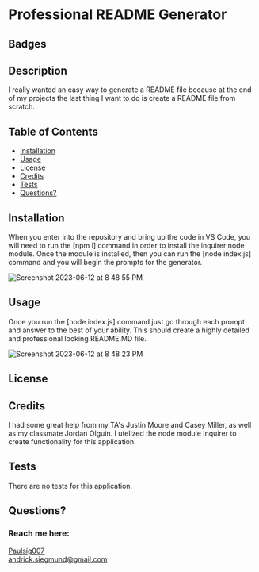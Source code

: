 # Professional README Generator

## Badges

## Description

I really wanted an easy way to generate a README file because at the end of my projects the last thing I want to do is create a README file from scratch.

## Table of Contents

- [Installation](#installation)
- [Usage](#usage)
- [License](#license)
- [Credits](#credits)
- [Tests](#tests)
- [Questions?](#questions)

## Installation

When you enter into the
repository and bring up the code in VS Code, you will need to run the [npm i] command in order to install
the inquirer node module. Once the module is installed, then you can run the [node index.js] command and you
will begin the prompts for the generator.

![Screenshot 2023-06-12 at 8 48 55 PM](https://github.com/Paulsig007/README.GENERATOR/assets/131915869/bd587654-fab0-4024-8db2-769cb468aa77)

## Usage

Once you run the [node index.js] command just go through each prompt and answer to the best of your ability. This should create a highly detailed and professional looking README.MD file.

![Screenshot 2023-06-12 at 8 48 23 PM](https://github.com/Paulsig007/README.GENERATOR/assets/131915869/1d1a9d13-70f5-4327-b295-b3ce889dbd33)

## License

## Credits

I had some great help from my TA's Justin Moore and Casey Miller, as well as my classmate Jordan Olguin. I utelized the node module Inquirer to create functionality for this application.

## Tests

There are no tests for this application.

## Questions?

### Reach me here:

[Paulsig007](https://github.com/Paulsig007)  
 andrick.siegmund@gmail.com
